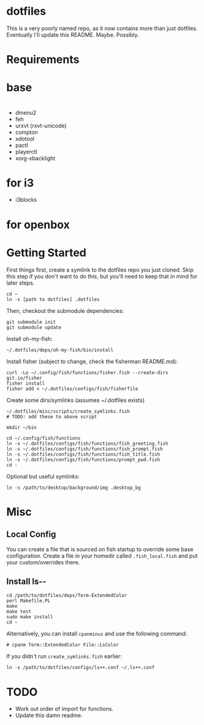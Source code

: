 dotfiles
========

This is a very poorly named repo, as it now contains more than just dotfiles. Eventually I'll update this README. Maybe. Possibly.

Requirements
============

# base

#

* dmenu2
* feh
* urxvt (rxvt-unicode)
* compton
* xdotool
* pactl
* playerctl
* xorg-xbacklight

# for i3

* i3blocks

# for openbox

Getting Started
===============

First things first, create a symlink to the dotfiles repo you just cloned. Skip this step if you don't want to do this, but you'll need to keep that in mind for later steps.

```
cd ~
ln -s [path to dotfiles] .dotfiles
```

Then, checkout the submodule dependencies:

```
git submodule init
git submodule update
```

Install oh-my-fish:

```
~/.dotfiles/deps/oh-my-fish/bin/install
```

Install fisher (subject to change, check the fisherman README.md):

```
curl -Lo ~/.config/fish/functions/fisher.fish --create-dirs git.io/fisher
fisher install
fisher add < ~/.dotfiles/configs/fish/fisherfile
```

Create some dirs/symlinks (assumes ~/.dotfiles exists)

```
~/.dotfiles/misc/scripts/create_symlinks.fish
# TODO: add these to above script

mkdir ~/bin

cd ~/.config/fish/functions
ln -s ~/.dotfiles/configs/fish/functions/fish_greeting.fish
ln -s ~/.dotfiles/configs/fish/functions/fish_prompt.fish
ln -s ~/.dotfiles/configs/fish/functions/fish_title.fish
ln -s ~/.dotfiles/configs/fish/functions/prompt_pwd.fish
cd -
```

Optional but useful symlinks:

```
ln -s /path/to/desktop/background/img .desktop_bg
```

# Misc

## Local Config

You can create a file that is sourced on fish startup to override some base configuration. Create a file in your homedir called `.fish_local.fish` and put your custom/overrides there.

## Install ls--

```
cd /path/to/dotfiles/deps/Term-ExtendedColor
perl Makefile.PL
make
make test
sudo make install
cd ~
```

Alternatively, you can install `cpanminus` and use the following command:

```
# cpanm Term::ExtendedColor File::LsColor
```

If you didn't run `create_symlinks.fish` earlier:

```
ln -s /path/to/dotfiles/configs/ls++.conf ~/.ls++.conf
```

# TODO

- Work out order of import for functions.
- Update this damn readme.
